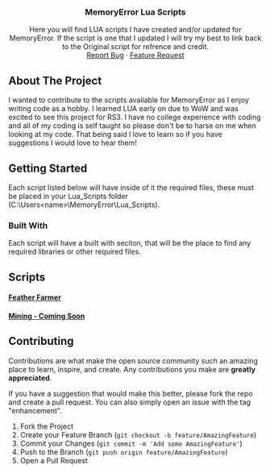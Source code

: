 <a id="readme-top"></a>

  <h3 align="center">MemoryError Lua Scripts</h3>

  <p align="center">
    Here you will find LUA scripts I have created and/or updated for MemoryError. If the script is one that I updated I will try my best to link back to the Original script for refrence and credit. 
    <br />
    <a href="https://github.com/MMGIFL/LuaScriptRS3/issues/new?template=bug_report.md">Report Bug</a>
    &middot;
    <a href="https://github.com/MMGIFL/LuaScriptRS3/issues/new?template=feature_request.md">Feature Request</a>
  </p>
</div>

<!-- ABOUT THE PROJECT -->
## About The Project

I wanted to contribute to the scripts available for MemoryError as I enjoy writing code as a hobby. I learned LUA early on due to WoW and was excited to see this project for RS3. I have no college experience with coding and all of my coding is self taught so please don't be to harse on me when looking at my code. That being said I love to learn so if you have suggestions I would love to hear them!

<!-- GETTING STARTED -->
## Getting Started

Each script listed below will have inside of it the required files, these must be placed in your Lua_Scripts folder (C:\Users\<name>\MemoryError\Lua_Scripts).

### Built With

Each script will have a built with seciton, that will be the place to find any required libraries or other required files. 


## Scripts

<h4><a href="https://github.com/MMGIFL/LuaScriptRS3/tree/main/FeatherFarmer">Feather Farmer</a></h4>

<h4><a href="https://github.com/MMGIFL/LuaScriptRS3">Mining - Coming Soon</a></h4>

<!-- CONTRIBUTING -->
## Contributing

Contributions are what make the open source community such an amazing place to learn, inspire, and create. Any contributions you make are **greatly appreciated**.

If you have a suggestion that would make this better, please fork the repo and create a pull request. You can also simply open an issue with the tag "enhancement".

1. Fork the Project
2. Create your Feature Branch (`git checkout -b feature/AmazingFeature`)
3. Commit your Changes (`git commit -m 'Add some AmazingFeature'`)
4. Push to the Branch (`git push origin feature/AmazingFeature`)
5. Open a Pull Request
